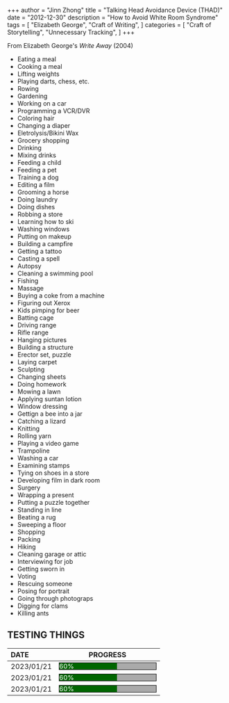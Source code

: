 +++
author = "Jinn Zhong"
title = "Talking Head Avoidance Device (THAD)"
date = "2012-12-30"
description = "How to Avoid White Room Syndrome"
tags = [
    "Elizabeth George",
    "Craft of Writing",
]
categories = [
    "Craft of Storytelling",
    "Unnecessary Tracking",
]
+++

From Elizabeth George's _Write Away_ (2004)

* Eating a meal
* Cooking a meal
* Lifting weights
* Playing darts, chess, etc.
* Rowing
* Gardening
* Working on a car
* Programming a VCR/DVR
* Coloring hair
* Changing a diaper
* Eletrolysis/Bikini Wax
* Grocery shopping
* Drinking
* Mixing drinks
* Feeding a child
* Feeding a pet
* Training a dog
* Editing a film
* Grooming a horse
* Doing laundry
* Doing dishes
* Robbing a store
* Learning how to ski
* Washing windows
* Putting on makeup
* Building a campfire
* Getting a tattoo
* Casting a spell
* Autopsy
* Cleaning a swimming pool
* Fishing
* Massage
* Buying a coke from a machine
* Figuring out Xerox
* Kids pimping for beer
* Batting cage
* Driving range
* Rifle range
* Hanging pictures
* Building a structure
* Erector set, puzzle
* Laying carpet
* Sculpting
* Changing sheets
* Doing homework
* Mowing a lawn
* Applying suntan lotion
* Window dressing
* Gettign a bee into a jar
* Catching  a lizard
* Knitting
* Rolling yarn
* Playing a video game
* Trampoline
* Washing a car
* Examining stamps
* Tying on shoes in a store
* Developing film in dark room
* Surgery
* Wrapping a present
* Putting a puzzle together
* Standing in line
* Beating a rug
* Sweeping a floor
* Shopping
* Packing
* Hiking
* Cleaning garage or attic
* Interviewing for job
* Getting sworn in
* Voting
* Rescuing someone
* Posing for portrait
* Going through photograps
* Digging for clams
* Killing ants

## TESTING THINGS

| DATE | PROGRESS |
| :--- | --- |
| 2023/01/21 | <div style="width:223px;height:15px;background:#AAAAAA;border:1.3px solid #000000;"><div style="width:60%;height:15px;background:#006600;font-size:15px; color:white; line-height:15px;">60%</div></div> |
| 2023/01/21 | <div style="width:223px;height:15px;background:#AAAAAA;border:1.3px solid #000000;"><div style="width:60%;height:15px;background:#006600;font-size:15px; color:white; line-height:15px;">60%</div></div> |
| 2023/01/21 | <div style="width:223px;height:15px;background:#AAAAAA;border:1.3px solid #000000;"><div style="width:60%;height:15px;background:#006600;font-size:15px; color:white; line-height:15px;">60%</div></div> |
